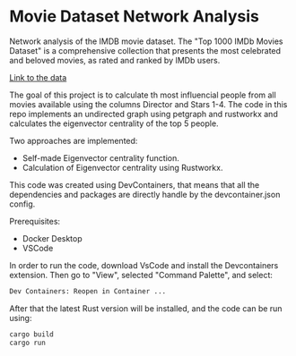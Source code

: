 # Movie Dataset Network Analysis

Network analysis of the IMDB movie dataset. The "Top 1000 IMDb Movies Dataset" is a comprehensive collection that presents the most celebrated and beloved movies, as rated and ranked by IMDb users. 

[Link to the data](https://www.kaggle.com/datasets/inductiveanks/top-1000-imdb-movies-dataset)

The goal of this project is to calculate th most influencial people from all movies available using the columns Director and Stars 1-4. The code in this repo implements an undirected graph using petgraph and rustworkx and calculates the eigenvector centrality of the top 5 people. 

Two approaches are implemented: 
- Self-made Eigenvector centrality function. 
- Calculation of Eigenvector centrality using Rustworkx. 

This code was created using DevContainers, that means that all the dependencies and packages are directly handle by the devcontainer.json config. 

Prerequisites:
- Docker Desktop
- VSCode

In order to run the code, download VsCode and install the Devcontainers extension. Then go to "View", selected "Command Palette", and select:

 ```bash
 Dev Containers: Reopen in Container ...
 ```

After that the latest Rust version will be installed, and the code can be run using: 

 ```bash
 cargo build
 cargo run
 ```
